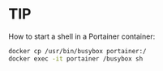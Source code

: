 # TIP
How to start a shell in a Portainer container:
``` sh
docker cp /usr/bin/busybox portainer:/
docker exec -it portainer /busybox sh
```
